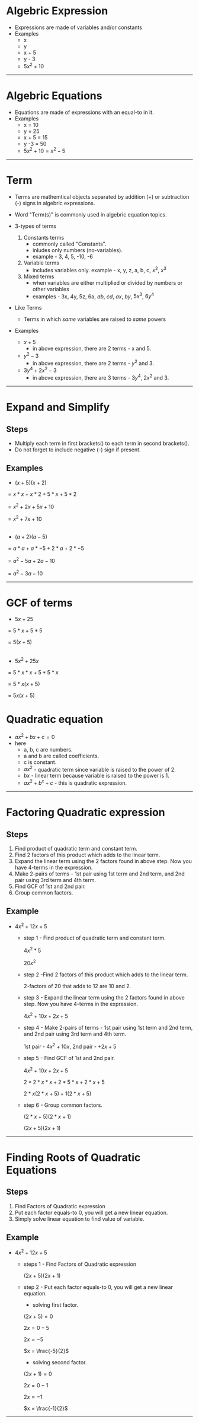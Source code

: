 # **Algebric Expression**

- Expressions are made of variables and/or constants
- Examples
    - x
    - y
    - x + 5
    - y - 3
    - $5x^2 + 10$


---


# **Algebric Equations**

- Equations are made of expressions with an equal-to in it.
- Examples
    - x = 10
    - y = 25
    - x + 5 = 15
    - y -3 = 50
    - $5x^2 + 10 = x^2 - 5$


---


# **Term**

- Terms  are mathemtical objects separated by addition (+) or subtraction (-) signs in algebric expressions.
- Word "Term(s)" is commonly used in algebric equation topics. 
- 3-types of terms
    1.  Constants terms
        - commonly called "Constants".
        - inludes only numbers (no-variables). 
        - example - 3, 4, 5, -10, -6
    2. Variable terms
        - includes variables only. example - x, y, z, a, b, c, $x^2$, $x^3$
    3. Mixed terms 
        - when variables are either multiplied or divided by numbers or other variables
        - examples - 3x, 4y, 5z, 6a, $ab$, $cd$, $ax$, $by$, $5x^3$, $6y^4$


- Like Terms
    - Terms in which *same* variables are raised to *same* powers


- Examples
    - $x + 5$ 
        - in above expression, there are 2 terms - x and 5.
    - $y^2 - 3$
        - in above expression, there are 2 terms - $y^2$ and 3.
    - $3y^4 + 2x^2 - 3$
        - in above expression, there are 3 terms - $3y^4$, $2x^2$ and 3.



---


# **Expand and Simplify**

## Steps

- Multiply each term in first brackets() to each term in second brackets().
- Do not forget to include negative (-) sign if present.

## Examples

- $(x+5)(x+2)$

$=x*x + x*2 + 5*x + 5*2$

$=x^2 + 2x + 5x + 10$

$=x^2 + 7x + 10$
<br>
<br>

- $(a+2)(a-5)$

$=a*a + a*-5 + 2*a + 2*-5$

$=a^2 -5a + 2a  -10$

$=a^2 -3a -10$


---


# **GCF of terms**

- $5x + 25$

$=5*x + 5*5$

$=5(x + 5)$
<br>
<br>


- $5x^2 + 25x$

$=5*x*x + 5*5*x$

$=5*x(x + 5)$

$=5x(x + 5)$

# **Quadratic equation**

- $ax^2 + bx + c = 0$
- here 
    - a, b, c are numbers.
    - a and b are called coefficients. 
    - c is constant.
    - $ax^2$ - quadratic term since variable is raised to the power of 2.
    - $bx$ - linear term because variable is raised to the power is 1.
    - $ax^2 + b^x + c$ - this is quadratic expression.


---


# **Factoring Quadratic expression**

## Steps

1. Find product of quadratic term and constant term. 
2. Find 2 factors of this product which adds to the linear term.
3. Expand the linear term using the 2 factors found in above step. Now you have 4-terms in the expression.
4. Make 2-pairs of terms - 1st pair using 1st term and 2nd term, and 2nd pair using 3rd term and 4th term.
5. Find GCF of 1st and 2nd pair.
6. Group common factors.

## Example

- $4x^2 + 12x + 5$
    
    - step 1 - Find product of quadratic term and constant term. 
    
        $4x^2 * 5$
    
        $20x^2$
    
    - step 2 -Find 2 factors of this product which adds to the linear term.

        2-factors of 20 that adds to 12  are 10 and 2.  
    
    - step 3 - Expand the linear term using the 2 factors found in above step. Now you have 4-terms in the expression.
    
        $4x^2 + 10x + 2x + 5$


    - step 4 - Make 2-pairs of terms - 1st pair using 1st term and 2nd term, and 2nd pair using 3rd term and 4th term.
        
        1st pair - $4x^2 + 10x$, 2nd pair - $+2x + 5$

    - step 5 - Find GCF of 1st and 2nd pair.
        
        $4x^2 + 10x + 2x + 5$

        $2*2*x*x + 2*5*x + 2*x + 5$

        $2*x(2*x + 5) +1 (2*x + 5)$

    - step 6 - Group common factors.

        $(2*x + 5)(2*x +1)$

        $(2x + 5)(2x +1)$


---


# **Finding Roots of Quadratic Equations**

## Steps

1. Find Factors of Quadratic expression
2. Put each factor equals-to 0, you will get a new linear equation.
3. Simply solve linear equation to find value of variable.

## Example

- $4x^2 + 12x + 5$

    - steps 1 - Find Factors of Quadratic expression
        
        $(2x + 5)(2x +1)$

    - step 2 - Put each factor equals-to 0, you will get a new linear equation.
       
       - solving first factor.

        $(2x + 5) = 0$
        
        $2x = 0 - 5$
        
        $2x = -5$
        
        $x  = \frac{-5}{2}$

        
       - solving second factor.

        $(2x +1) = 0$
            
        $2x = 0 - 1$
        
        $2x = -1$
        
        $x  = \frac{-1}{2}$



---

